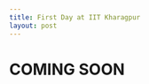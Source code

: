 ```yaml
---
title: First Day at IIT Kharagpur
layout: post
---
```

<h1>COMING SOON</h1>

<span class="image featured"><img src="{{ 'assets/img/iitkgp03.jpeg' | relative_url }}" alt="" /></span>
<span class="image featured"><img src="{{ 'assets/img/iitkgp02.jpg' | relative_url }}" alt="" /></span>
<!-- <span class="image featured"><img src="{{ 'assets/img/iitkgp01.jpg' | relative_url }}" alt="" /></span> -->

